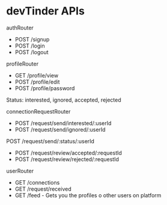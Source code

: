 # devTinder APIs

authRouter
 - POST /signup
 - POST /login
 - POST /logout

profileRouter
 - GET /profile/view
 - POST /profile/edit
 - POST /profile/password

Status: interested, ignored, accepted, rejected

connectionRequestRouter
 - POST /request/send/interested/:userId
 - POST /request/send/ignored/:userId

 POST /request/send/:status/:userId
 
 
 - POST /request/review/accepted/:requestId
 - POST /request/review/rejected/:requestId

userRouter
 - GET /connections
 - GET /request/received
 - GET /feed - Gets you the profiles o other users on platform